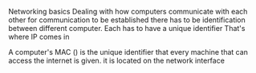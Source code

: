 Networking basics
	Dealing with how computers communicate with each other
	for communication to be established there has to be identification
	between different computer. Each has to have a unique identifier
	That's where IP comes in

A computer's MAC () is the unique identifier that every machine that can access
 the internet is given. it is located on the network interface
